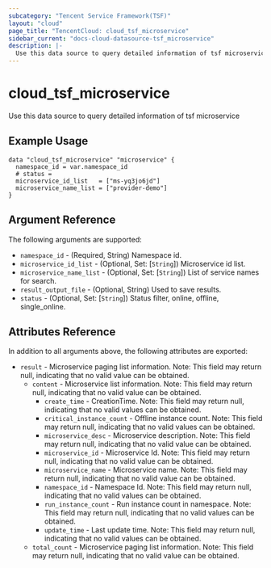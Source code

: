 ```yaml
---
subcategory: "Tencent Service Framework(TSF)"
layout: "cloud"
page_title: "TencentCloud: cloud_tsf_microservice"
sidebar_current: "docs-cloud-datasource-tsf_microservice"
description: |-
  Use this data source to query detailed information of tsf microservice
---
```


# cloud_tsf_microservice

Use this data source to query detailed information of tsf microservice

## Example Usage

```hcl
data "cloud_tsf_microservice" "microservice" {
  namespace_id = var.namespace_id
  # status =
  microservice_id_list   = ["ms-yq3jo6jd"]
  microservice_name_list = ["provider-demo"]
}
```

## Argument Reference

The following arguments are supported:

* `namespace_id` - (Required, String) Namespace id.
* `microservice_id_list` - (Optional, Set: [`String`]) Microservice id list.
* `microservice_name_list` - (Optional, Set: [`String`]) List of service names for search.
* `result_output_file` - (Optional, String) Used to save results.
* `status` - (Optional, Set: [`String`]) Status filter, online, offline, single_online.

## Attributes Reference

In addition to all arguments above, the following attributes are exported:

* `result` - Microservice paging list information. Note: This field may return null, indicating that no valid value can be obtained.
  * `content` - Microservice list information. Note: This field may return null, indicating that no valid value can be obtained.
    * `create_time` - CreationTime. Note: This field may return null, indicating that no valid values can be obtained.
    * `critical_instance_count` - Offline instance count.  Note: This field may return null, indicating that no valid values can be obtained.
    * `microservice_desc` - Microservice description. Note: This field may return null, indicating that no valid value can be obtained.
    * `microservice_id` - Microservice Id. Note: This field may return null, indicating that no valid value can be obtained.
    * `microservice_name` - Microservice name. Note: This field may return null, indicating that no valid value can be obtained.
    * `namespace_id` - Namespace Id.  Note: This field may return null, indicating that no valid values can be obtained.
    * `run_instance_count` - Run instance count in namespace.  Note: This field may return null, indicating that no valid values can be obtained.
    * `update_time` - Last update time.  Note: This field may return null, indicating that no valid values can be obtained.
  * `total_count` - Microservice paging list information. Note: This field may return null, indicating that no valid value can be obtained.


